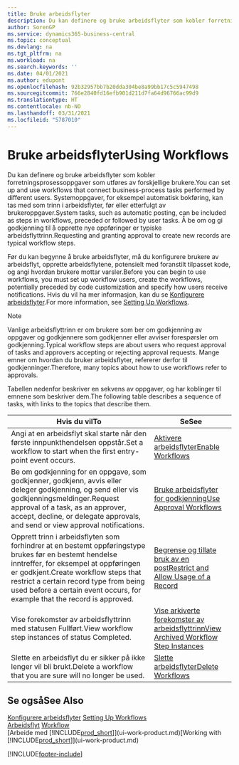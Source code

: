 ```yaml
---
title: Bruke arbeidsflyter
description: Du kan definere og bruke arbeidsflyter som kobler forretningsprosessoppgaver som utføres av forskjellige brukere. Finn ut mer om de ulike trinnene du må gjøre for å begynne å bruke arbeidsflyter.
author: SorenGP
ms.service: dynamics365-business-central
ms.topic: conceptual
ms.devlang: na
ms.tgt_pltfrm: na
ms.workload: na
ms.search.keywords: ''
ms.date: 04/01/2021
ms.author: edupont
ms.openlocfilehash: 92b32957bb7b20dda304be8a99bb17c5c5947498
ms.sourcegitcommit: 766e2840fd16efb901d211d7fa64d96766ac99d9
ms.translationtype: HT
ms.contentlocale: nb-NO
ms.lasthandoff: 03/31/2021
ms.locfileid: "5787010"
---
```

# <a name="using-workflows"></a><span data-ttu-id="362a0-104">Bruke arbeidsflyter</span><span class="sxs-lookup"><span data-stu-id="362a0-104">Using Workflows</span></span>
<span data-ttu-id="362a0-105">Du kan definere og bruke arbeidsflyter som kobler forretningsprosessoppgaver som utføres av forskjellige brukere.</span><span class="sxs-lookup"><span data-stu-id="362a0-105">You can set up and use workflows that connect business-process tasks performed by different users.</span></span> <span data-ttu-id="362a0-106">Systemoppgaver, for eksempel automatisk bokføring, kan tas med som trinn i arbeidsflyter, før eller etterfulgt av brukeroppgaver.</span><span class="sxs-lookup"><span data-stu-id="362a0-106">System tasks, such as automatic posting, can be included as steps in workflows, preceded or followed by user tasks.</span></span> <span data-ttu-id="362a0-107">Å be om og gi godkjenning til å opprette nye oppføringer er typiske arbeidsflyttrinn.</span><span class="sxs-lookup"><span data-stu-id="362a0-107">Requesting and granting approval to create new records are typical workflow steps.</span></span>  

 <span data-ttu-id="362a0-108">Før du kan begynne å bruke arbeidsflyter, må du konfigurere brukere av arbeidsflyt, opprette arbeidsflytene, potensielt med foranstilt tilpasset kode, og angi hvordan brukere mottar varsler.</span><span class="sxs-lookup"><span data-stu-id="362a0-108">Before you can begin to use workflows, you must set up workflow users, create the workflows, potentially preceded by code customization and specify how users receive notifications.</span></span> <span data-ttu-id="362a0-109">Hvis du vil ha mer informasjon, kan du se [Konfigurere arbeidsflyter](across-set-up-workflows.md).</span><span class="sxs-lookup"><span data-stu-id="362a0-109">For more information, see [Setting Up Workflows](across-set-up-workflows.md).</span></span>  

> [!NOTE]  
>  <span data-ttu-id="362a0-110">Vanlige arbeidsflyttrinn er om brukere som ber om godkjenning av oppgaver og godkjennere som godkjenner eller avviser forespørsler om godkjenning.</span><span class="sxs-lookup"><span data-stu-id="362a0-110">Typical workflow steps are about users who request approval of tasks and approvers accepting or rejecting approval requests.</span></span> <span data-ttu-id="362a0-111">Mange emner om hvordan du bruker arbeidsflyter, refererer derfor til godkjenninger.</span><span class="sxs-lookup"><span data-stu-id="362a0-111">Therefore, many topics about how to use workflows refer to approvals.</span></span>  

 <span data-ttu-id="362a0-112">Tabellen nedenfor beskriver en sekvens av oppgaver, og har koblinger til emnene som beskriver dem.</span><span class="sxs-lookup"><span data-stu-id="362a0-112">The following table describes a sequence of tasks, with links to the topics that describe them.</span></span>  

|<span data-ttu-id="362a0-113">**Hvis du vil**</span><span class="sxs-lookup"><span data-stu-id="362a0-113">**To**</span></span>|<span data-ttu-id="362a0-114">**Se**</span><span class="sxs-lookup"><span data-stu-id="362a0-114">**See**</span></span>|  
|------------|-------------|  
|<span data-ttu-id="362a0-115">Angi at en arbeidsflyt skal starte når den første innpunkthendelsen oppstår.</span><span class="sxs-lookup"><span data-stu-id="362a0-115">Set a workflow to start when the first entry-point event occurs.</span></span>|[<span data-ttu-id="362a0-116">Aktivere arbeidsflyter</span><span class="sxs-lookup"><span data-stu-id="362a0-116">Enable Workflows</span></span>](across-how-to-enable-workflows.md)|  
|<span data-ttu-id="362a0-117">Be om godkjenning for en oppgave, som godkjenner, godkjenn, avvis eller deleger godkjenning, og send eller vis godkjenningsmeldinger.</span><span class="sxs-lookup"><span data-stu-id="362a0-117">Request approval of a task, as an approver, accept, decline, or delegate approvals, and send or view approval notifications.</span></span>|[<span data-ttu-id="362a0-118">Bruke arbeidsflyter for godkjenning</span><span class="sxs-lookup"><span data-stu-id="362a0-118">Use Approval Workflows</span></span>](across-how-use-approval-workflows.md)|  
|<span data-ttu-id="362a0-119">Opprett trinn i arbeidsflyten som forhindrer at en bestemt oppføringstype brukes før en bestemt hendelse inntreffer, for eksempel at oppføringen er godkjent.</span><span class="sxs-lookup"><span data-stu-id="362a0-119">Create workflow steps that restrict a certain record type from being used before a certain event occurs, for example that the record is approved.</span></span>|[<span data-ttu-id="362a0-120">Begrense og tillate bruk av en post</span><span class="sxs-lookup"><span data-stu-id="362a0-120">Restrict and Allow Usage of a Record</span></span>](across-how-to-restrict-and-allow-usage-of-a-record.md)|  
|<span data-ttu-id="362a0-121">Vise forekomster av arbeidsflyttrinn med statusen Fullført.</span><span class="sxs-lookup"><span data-stu-id="362a0-121">View workflow step instances of status Completed.</span></span>|[<span data-ttu-id="362a0-122">Vise arkiverte forekomster av arbeidsflyttrinn</span><span class="sxs-lookup"><span data-stu-id="362a0-122">View Archived Workflow Step Instances</span></span>](across-how-to-view-archived-workflow-step-instances.md)|  
|<span data-ttu-id="362a0-123">Slette en arbeidsflyt du er sikker på ikke lenger vil bli brukt.</span><span class="sxs-lookup"><span data-stu-id="362a0-123">Delete a workflow that you are sure will no longer be used.</span></span>|[<span data-ttu-id="362a0-124">Slette arbeidsflyter</span><span class="sxs-lookup"><span data-stu-id="362a0-124">Delete Workflows</span></span>](across-how-to-delete-workflows.md)|  

## <a name="see-also"></a><span data-ttu-id="362a0-125">Se også</span><span class="sxs-lookup"><span data-stu-id="362a0-125">See Also</span></span>  
<span data-ttu-id="362a0-126">[Konfigurere arbeidsflyter](across-set-up-workflows.md) </span><span class="sxs-lookup"><span data-stu-id="362a0-126">[Setting Up Workflows](across-set-up-workflows.md) </span></span>  
<span data-ttu-id="362a0-127">[Arbeidsflyt](across-workflow.md) </span><span class="sxs-lookup"><span data-stu-id="362a0-127">[Workflow](across-workflow.md) </span></span>  
<span data-ttu-id="362a0-128">[Arbeide med [!INCLUDE[prod_short](includes/prod_short.md)]](ui-work-product.md)</span><span class="sxs-lookup"><span data-stu-id="362a0-128">[Working with [!INCLUDE[prod_short](includes/prod_short.md)]](ui-work-product.md)</span></span>


[!INCLUDE[footer-include](includes/footer-banner.md)]